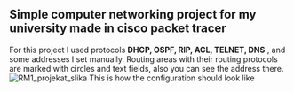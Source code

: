 ## Simple computer networking project for my university made in **cisco packet tracer**
For this project I used protocols **DHCP, OSPF, RIP, ACL, TELNET, DNS** , and some addresses I set manually.
Routing areas with their routing protocols are marked with circles and text fields, also you can see the address there.
![RM1_projekat_slika](https://user-images.githubusercontent.com/68485477/142496203-e20df6ba-4442-4830-871e-67a4e857d8d7.png)
This is how the configuration should look like
